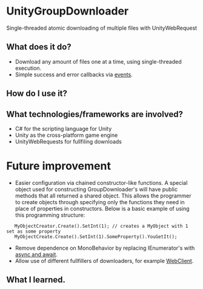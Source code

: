 # UnityGroupDownloader
Single-threaded atomic downloading of multiple files with UnityWebRequest 

## What does it do?
- Download any amount of files one at a time, using single-threaded execution.
- Simple success and error callbacks via [events](https://docs.microsoft.com/en-us/dotnet/csharp/programming-guide/events/).

## How do I use it?

## What technologies/frameworks are involved?
- C# for the scripting language for Unity
- Unity as the cross-platform game engine
- UnityWebRequests for fullfiling downloads

# Future improvement
> 
- Easier configuration via chained constructor-like functions. A special object used for constructing GroupDownloader's will have public methods that all returned a shared object. This allows the programmer to create objects through specifying only the functions they need in place of properties in constructors. Below is a basic example of using this programming structure:
```MyObjectCreator.Create(); // creates an MyObject without any params --> new MyObject()
   MyObjectCreator.Create().SetInt(1); // creates a MyObject with 1 set as some property
   MyObjectCreate.Create().SetInt(1).SomeProperty().YouGetIt();
```

- Remove dependence on MonoBehavior by replacing IEnumerator's with [async and await](https://docs.microsoft.com/en-us/dotnet/csharp/programming-guide/concepts/async/).
- Allow use of different fullfillers of downloaders, for example [WebClient](https://www.c-sharpcorner.com/blogs/consume-webapi-using-webclient-in-c-sharp).


## What I learned.
